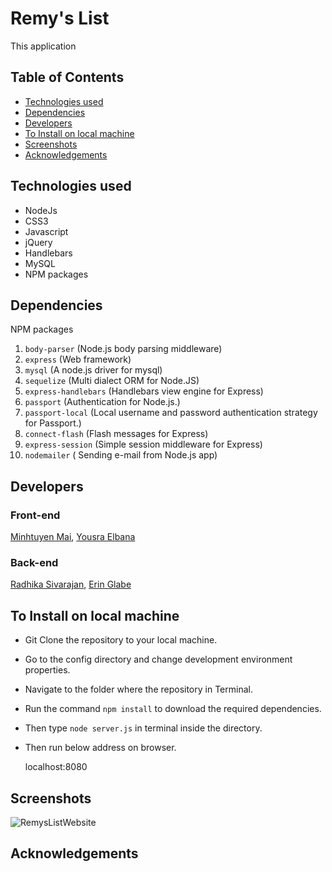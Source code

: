 # Remy's List

This application 

## Table of Contents

- [Technologies used](#technologies-used)
- [Dependencies](#dependencies)
- [Developers](#developers)
- [To Install on local machine](#to-install-on-local-machine)
- [Screenshots](#screenshots)
- [Acknowledgements](#acknowledgements)

## Technologies used
* NodeJs
* CSS3
* Javascript
* jQuery
* Handlebars
* MySQL
* NPM packages

## Dependencies
NPM packages

1. `body-parser` (Node.js body parsing middleware)
1. `express` (Web framework)
1. `mysql` (A node.js driver for mysql)
1. `sequelize` (Multi dialect ORM for Node.JS)
1. `express-handlebars` (Handlebars view engine for Express)
1. `passport` (Authentication for Node.js.)
1. `passport-local` (Local username and password authentication strategy for Passport.)
1. `connect-flash` (Flash messages for Express)
1. `express-session` (Simple session middleware for Express)
1. `nodemailer` ( Sending e-mail from  Node.js app)


## Developers

### Front-end
[Minhtuyen Mai](https://github.com/mightyminh), 
[Yousra Elbana](https://github.com/Yousrat)

### Back-end
[Radhika Sivarajan](https://github.com/radhika-sivarajan), 
[Erin Glabe](https://github.com/eglabe)

## To Install on local machine

* Git Clone the repository to your local machine.
* Go to the config directory and change development environment properties.
* Navigate to the folder where the repository in Terminal.
* Run the command `npm install` to download the required dependencies.
* Then type `node server.js` in terminal inside the directory.
* Then run below address on browser.
	
	localhost:8080

## Screenshots

![RemysListWebsite](/screenshots/RemysList.gif)

## Acknowledgements
